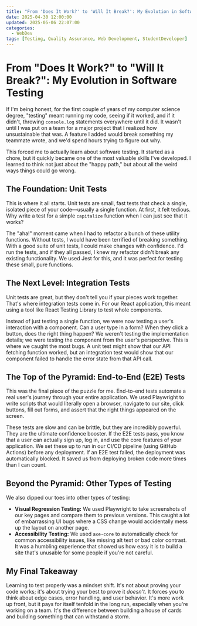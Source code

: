 ```yaml
---
title: "From 'Does It Work?' to 'Will It Break?': My Evolution in Software Testing"
date: 2025-04-30 12:00:00
updated: 2025-05-06 22:07:00
categories:
  - WebDev
tags: [Testing, Quality Assurance, Web Development, StudentDeveloper]
---
```


# From "Does It Work?" to "Will It Break?": My Evolution in Software Testing

If I'm being honest, for the first couple of years of my computer science degree, "testing" meant running my code, seeing if it worked, and if it didn't, throwing `console.log` statements everywhere until it did. It wasn't until I was put on a team for a major project that I realized how unsustainable that was. A feature I added would break something my teammate wrote, and we'd spend hours trying to figure out why.

This forced me to actually learn about software testing. It started as a chore, but it quickly became one of the most valuable skills I've developed. I learned to think not just about the "happy path," but about all the weird ways things could go wrong.

## The Foundation: Unit Tests

This is where it all starts. Unit tests are small, fast tests that check a single, isolated piece of your code—usually a single function. At first, it felt tedious. Why write a test for a simple `capitalize` function when I can just see that it works?

The "aha!" moment came when I had to refactor a bunch of these utility functions. Without tests, I would have been terrified of breaking something. With a good suite of unit tests, I could make changes with confidence. I'd run the tests, and if they all passed, I knew my refactor didn't break any existing functionality. We used Jest for this, and it was perfect for testing these small, pure functions.

## The Next Level: Integration Tests

Unit tests are great, but they don't tell you if your pieces work together. That's where integration tests come in. For our React application, this meant using a tool like React Testing Library to test whole components.

Instead of just testing a single function, we were now testing a user's interaction with a component. Can a user type in a form? When they click a button, does the right thing happen? We weren't testing the implementation details; we were testing the component from the user's perspective. This is where we caught the most bugs. A unit test might show that our API fetching function worked, but an integration test would show that our component failed to handle the error state from that API call.

## The Top of the Pyramid: End-to-End (E2E) Tests

This was the final piece of the puzzle for me. End-to-end tests automate a real user's journey through your entire application. We used Playwright to write scripts that would literally open a browser, navigate to our site, click buttons, fill out forms, and assert that the right things appeared on the screen.

These tests are slow and can be brittle, but they are incredibly powerful. They are the ultimate confidence booster. If the E2E tests pass, you know that a user can actually sign up, log in, and use the core features of your application. We set these up to run in our CI/CD pipeline (using GitHub Actions) before any deployment. If an E2E test failed, the deployment was automatically blocked. It saved us from deploying broken code more times than I can count.

## Beyond the Pyramid: Other Types of Testing

We also dipped our toes into other types of testing:

-   **Visual Regression Testing:** We used Playwright to take screenshots of our key pages and compare them to previous versions. This caught a lot of embarrassing UI bugs where a CSS change would accidentally mess up the layout on another page.
-   **Accessibility Testing:** We used `axe-core` to automatically check for common accessibility issues, like missing alt text or bad color contrast. It was a humbling experience that showed us how easy it is to build a site that's unusable for some people if you're not careful.

## My Final Takeaway

Learning to test properly was a mindset shift. It's not about proving your code works; it's about trying your best to prove it *doesn't*. It forces you to think about edge cases, error handling, and user behavior. It's more work up front, but it pays for itself tenfold in the long run, especially when you're working on a team. It's the difference between building a house of cards and building something that can withstand a storm. 